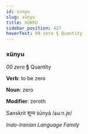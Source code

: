 ```yaml
---
id: xünyu
slug: xünyu
title: XÜNYU
sidebar_position: 427
hoverText: 00 zero § Quantity
---
```


### xünyu

*00 zero* **§** Quantity

**Verb**: to be zero

**Noun**: zero

**Modifier**: zeroth

Sanskrit शून्य śūnyá /ɕuːn.jɐ/

*Indo-Iranian Language Family*
